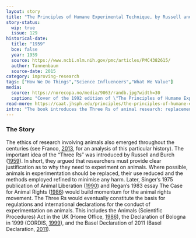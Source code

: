 ```yaml
---
layout: story
title: "The Principles of Humane Experimental Technique, by Russell and Burch"
story-status:
  wip: true
  issue: 129
historical-date:
  title: "1959"
  bce: false
  year: 1959
  source: https://www.ncbi.nlm.nih.gov/pmc/articles/PMC4382615/
  author: Tannenbaum
  source-date: 2015
category: improving-research
tags: ["How We Do Things","Science Influencers","What We Value"]
media:
  source: https://norecopa.no/media/9063/randb.jpg?width=30
  caption: "Cover of the 1992 edition of \"The Principles of Humane Experimental Techniche.\" The cover is a simple light blue background with the book title and authors' names on. Source: Norecopa."
read-more: https://caat.jhsph.edu/principles/the-principles-of-humane-experimental-technique
intro: "The book introduces the Three Rs of animal research: replacement, reduction and refinement."
---
```

### The Story
The ethics of research involving animals also emerged throughout the centuries (see Franco, [2013](https://doi.org/10.3390/ani3010238), for an analysis of this particular history). The important idea of the “Three Rs” was introduced by Russell and Burch ([1959](https://caat.jhsph.edu/principles/the-principles-of-humane-experimental-technique)). In short, they argued that researchers must provide clear justification as to why they need to experiment on animals. Where possible, animals in experimentation should be replaced, their use reduced and the methods employed refined to minimise any harm. Later, Singer’s 1975 publication of Animal Liberation ([1990](https://www.worldcat.org/title/animal-liberation/oclc/20758985)) and Regan’s 1983 essay The Case for Animal Rights ([1986](https://www.wellbeingintlstudiesrepository.org/cgi/viewcontent.cgi?article=1003&context=acwp_awap)) would build momentum for the animal rights movement. The Three Rs would eventually constitute the basis for regulations and international declarations for the conduct of experimentation on animals. This includes the Animals (Scientific Procedures) Act in the UK (Home Office, [1986](https://assets.publishing.service.gov.uk/government/uploads/system/uploads/attachment_data/file/535574/working-with-wild-animals-160706.pdf)), the Declaration of Bologna in 1999 (CORDIS, [1999](https://cordis.europa.eu/article/id/13695-life-scientists-adopt-declaration-of-bologna)), and the Basel Declaration of 2011 (Basel Declaration, [2011](https://www.basel-declaration.org/basel-declaration/the-3rs/)).
